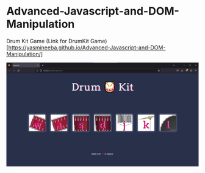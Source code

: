 # Advanced-Javascript-and-DOM-Manipulation
Drum Kit Game
(Link for DrumKit Game)[https://yasmineeba.github.io/Advanced-Javascript-and-DOM-Manipulation/]

![Drum Kit image](drumKit.jpg)
